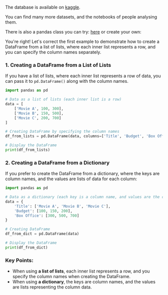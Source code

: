 The database is available on
[kaggle](https://www.kaggle.com/datasets/jrobischon/wikipedia-movie-plots).


You can find many more datasets, and the notebooks of people analysing them.

There is also a pandas class you can try: [here](https://www.kaggle.com/learn/pandas)
or create your own:

You're right! Let's correct the first example to demonstrate how to create a DataFrame from a list of lists, where each inner list represents a row, and you can specify the column names separately.

### 1. **Creating a DataFrame from a List of Lists**

If you have a list of lists, where each inner list represents a row of data, you can pass it to `pd.DataFrame()` along with the column names.

```python
import pandas as pd

# Data as a list of lists (each inner list is a row)
data = [
    ['Movie A', 100, 300],
    ['Movie B', 150, 500],
    ['Movie C', 200, 700]
]

# Creating DataFrame by specifying the column names
df_from_lists = pd.DataFrame(data, columns=['Title', 'Budget', 'Box Office'])

# Display the DataFrame
print(df_from_lists)
```

### 2. **Creating a DataFrame from a Dictionary**

If you prefer to create the DataFrame from a dictionary, where the keys are column names, and the values are lists of data for each column:

```python
import pandas as pd

# Data as a dictionary (each key is a column name, and values are the column data)
data = {
    'Title': ['Movie A', 'Movie B', 'Movie C'],
    'Budget': [100, 150, 200],
    'Box Office': [300, 500, 700]
}

# Creating DataFrame
df_from_dict = pd.DataFrame(data)

# Display the DataFrame
print(df_from_dict)
```

### Key Points:
- When using **a list of lists**, each inner list represents a row, and you specify the column names when creating the DataFrame.
- When using **a dictionary**, the keys are column names, and the values are lists representing the column data.